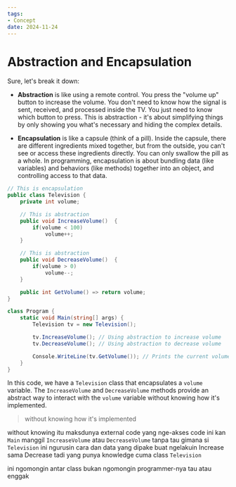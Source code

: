 ```yaml
---
tags:
- Concept
date: 2024-11-24
---
```


# Abstraction and Encapsulation

Sure, let's break it down:

- **Abstraction** is like using a remote control. You press the "volume up" button to increase the volume. You don't need to know how the signal is sent, received, and processed inside the TV. You just need to know which button to press. This is abstraction - it's about simplifying things by only showing you what's necessary and hiding the complex details.

- **Encapsulation** is like a capsule (think of a pill). Inside the capsule, there are different ingredients mixed together, but from the outside, you can't see or access these ingredients directly. You can only swallow the pill as a whole. In programming, encapsulation is about bundling data (like variables) and behaviors (like methods) together into an object, and controlling access to that data.

```c#
// This is encapsulation
public class Television {
    private int volume;

    // This is abstraction
    public void IncreaseVolume()  {
        if(volume < 100)
            volume++;
    }

    // This is abstraction
    public void DecreaseVolume()  {
        if(volume > 0)
            volume--;
    }

    public int GetVolume() => return volume;
}

class Program {
    static void Main(string[] args) {
        Television tv = new Television();

        tv.IncreaseVolume(); // Using abstraction to increase volume
        tv.DecreaseVolume(); // Using abstraction to decrease volume

        Console.WriteLine(tv.GetVolume()); // Prints the current volume
    }
}
```

In this code, we have a `Television` class that encapsulates a `volume` variable. The `IncreaseVolume` and `DecreaseVolume` methods provide an abstract way to interact with the `volume` variable without knowing how it's implemented.

> without knowing how it's implemented

without knowing itu maksdunya external code yang nge-akses code ini
kan `Main` manggil `IncreaseVolume` atau `DecreaseVolume` tanpa tau gimana si `Television` ini ngurusin cara dan data yang dipake buat ngelakuin Increase sama Decrease tadi
yang punya knowledge cuma class `Television`

ini ngomongin antar class bukan ngomongin programmer-nya tau atau enggak

